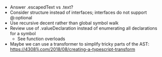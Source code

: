 - Answer .escapedText vs .text?
- Consider structure instead of interfaces; interfaces do not support @:optional
- Use recursive decent rather than global symbol walk
- Review use of .valueDeclaration instead of enumerating all declarations for a symbol
    - See function overloads
- Maybe we can use a transformer to simplify tricky parts of the AST: https://43081j.com/2018/08/creating-a-typescript-transform